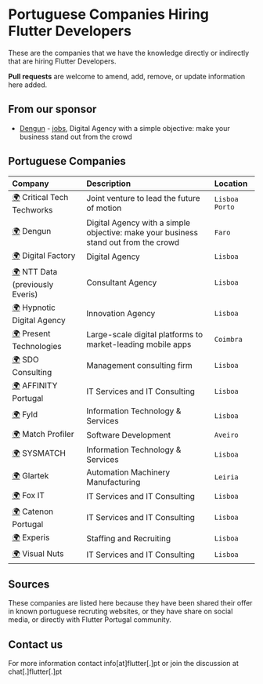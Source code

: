 # Portuguese Companies Hiring Flutter Developers

These are the companies that we have the knowledge directly or indirectly that are hiring Flutter Developers.

**Pull requests** are welcome to amend, add, remove, or update information here added.

## From our sponsor

- [Dengun](https://www.dengun.com/en/) - [jobs](https://www.dengun.com/en/jobs/), Digital Agency with a simple objective: make your business stand out from the crowd

## Portuguese Companies

| Company       | Description       | Location  |
| :------ | :---------- | :-------- |
| [:earth_africa:](https://www.criticaltechworks.com/) Critical Tech Techworks | Joint venture to lead the future of motion | `Lisboa` `Porto` |
| [:earth_africa:](https://www.dengun.com/) Dengun | Digital Agency with a simple objective: make your business stand out from the crowd | `Faro` |
| [:earth_africa:](https://digitalfactory.pt/) Digital Factory | Digital Agency | `Lisboa` |
| [:earth_africa:](https://www.everis.com/) NTT Data (previously Everis) | Consultant Agency | `Lisboa` |
| [:earth_africa:](https://hypnotic.pt/) Hypnotic Digital Agency | Innovation Agency | `Lisboa` |
| [:earth_africa:](https://www.present-technologies.com) Present Technologies | Large-scale digital platforms to market-leading mobile apps | `Coimbra` |
| [:earth_africa:](https://sdoconsulting.pt/) SDO Consulting | Management consulting firm | `Lisboa` |
| [:earth_africa:](https://affinity.pt/en/) AFFINITY Portugal | IT Services and IT Consulting | `Lisboa` |
| [:earth_africa:](https://www.fyld.pt/) Fyld | Information Technology & Services | `Lisboa` |
| [:earth_africa:](https://www.m-profiler.com/) Match Profiler | Software Development | `Aveiro` |
| [:earth_africa:](https://www.sysmatch.com/) SYSMATCH | Information Technology & Services| `Lisboa` |
| [:earth_africa:](https://glartek.com/) Glartek | Automation Machinery Manufacturing | `Leiria` |
| [:earth_africa:](https://foxit.pt/) Fox IT | IT Services and IT Consulting | `Lisboa` |
| [:earth_africa:](https://www.catenon-pt.com/) Catenon Portugal | IT Services and IT Consulting | `Lisboa` |
| [:earth_africa:](https://www.experis.com/) Experis | Staffing and Recruiting | `Lisboa` |
| [:earth_africa:](https://www.visualnuts.com/) Visual Nuts | IT Services and IT Consulting | `Lisboa` |

## Sources

These companies are listed here because they have been shared their offer in known portuguese recruting websites, or they have share on social media, or directly with Flutter Portugal community.

## Contact us

For more information contact info[at]flutter[.]pt or join the discussion at chat[.]flutter[.]pt
